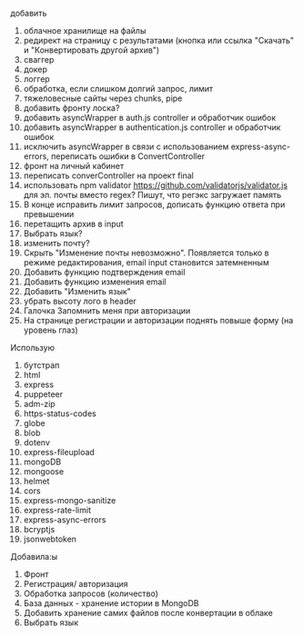 добавить

1. облачное хранилище на файлы
2. редирект на страницу с результатами (кнопка или ссылка "Скачать" и "Конвертировать другой архив")
3. сваггер
4. докер
5. логгер
6. обработка, если слишком долгий запрос, лимит
7. тяжеловесные сайты через chunks, pipe
8. добавить фронту лоска?
9. добавить asyncWrapper в auth.js controller и обработчик ошибок
10. добавить asyncWrapper в authentication.js controller и обработчик ошибок
11. исключить asyncWrapper в связи с использованием express-async-errors, переписать ошибки в ConvertController
12. фронт на личный кабинет
13. переписать converController на проект final
14. использовать npm validator https://github.com/validatorjs/validator.js для эл. почты вместо regex? Пишут, что регэкс загружает память
15. В конце исправить лимит запросов, дописать функцию ответа при превышении
16. перетащить архив в input
17. Выбрать язык?
18. изменить почту?
19. Скрыть "Изменение почты невозможно". Появляется только в режиме редактирования, email input становится затемненным
20. Добавить функцию подтверждения email
21. Добавить функцию изменения email
22. Добавить "Изменить язык"
23. убрать высоту лого в header
24. Галочка Запомнить меня при авторизации
25. На странице регистрации и авторизации поднять повыше форму (на уровень глаз)

Использую

1. бутстрап
2. html
3. express
4. puppeteer
5. adm-zip
6. https-status-codes
7. globe
8. blob
9. dotenv
10. express-fileupload
11. mongoDB
12. mongoose
13. helmet
14. cors
15. express-mongo-sanitize
16. express-rate-limit
17. express-async-errors
18. bcryptjs
19. jsonwebtoken

Добавила:ы

1. Фронт
2. Регистрация/ авторизация
3. Обработка запросов (количество)
4. База данных - хранение истории в MongoDB
5. Добавить хранение самих файлов после конвертации в облаке
6. Выбрать язык

